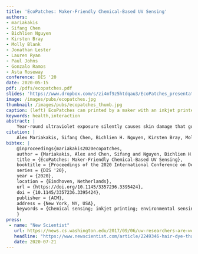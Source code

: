 ```yaml
---
title: 'EcoPatches: Maker-Friendly Chemical-Based UV Sensing'
authors: 
- mariakakis
- Sifang Chen
- Bichlien Nguyen
- Kirsten Bray
- Molly Blank
- Jonathan Lester
- Lauren Ryan
- Paul Johns
- Gonzalo Ramos
- Asta Roseway
conference: DIS '20
date: 2020-05-15
pdf: /pdfs/ecopatches.pdf
slides: 'https://www.dropbox.com/s/zi4mf9z5htdqau3/EcoPatches_presentation.pptx?dl=0'
image: /images/pubs/ecopatches.jpg
thumbnail: /images/pubs/ecopatches_thumb.jpg
caption: (left) EcoPatches can printed by a maker with an inkjet printer and chemicals that can be purchased online. (right) EcoPatches can be read at a glance or interpreted with a companion smartphone app.
keywords: health,interaction
abstract: |
    Year-round ultraviolet exposure silently causes skin damage that goes unnoticed until sunburn. Current personal wearables for monitoring UV exposure have not seen significant uptake, which may be attributed to their one-size-fits-all aesthetic or inapplicability to people with different skin tones. We present EcoPatches, inkjet-printable chemical patches that mediate a person's relationship with their environment by allowing them to create designs and formulations that resonate with them. Supporting human- and machine-interpretability for EcoPatches' visual changes means that users can glance at their EcoPatch during the day to see large exposure changes or take a picture of their EcoPatch with a smartphone app for more accurate and precise readings. We conducted an online survey to elicit visual design recommendations that support these features. We also evaluated both interpretation methods, finding that they achieved strong Pearson correlation coefficients with the EcoPatches' known exposure levels (human: 0.79, app: 0.90).
citation: |
    Alex Mariakakis, Sifang Chen, Bichlien H. Nguyen, Kirsten Bray, Molly Blank, Jonathan Lester, Lauren Ryan, Paul Johns, Gonzalo Ramos, Asta Roseway. EcoPatches: Maker-Friendly Chemical-Based UV Sensing. Proceedings of the 2020 International Conference on Designing Interactive Systems. Association for Computing Machinery, New York, NY, USA, vol. 14. 2020. DOI: TBD
bibtex: |
    @inproceedings{mariakakis2020ecopatches,
    author = {Mariakakis, Alex and Chen, Sifang and Nguyen, Bichlien H. and Bray, Kirsten and Blank, Molly and Lester, Jonathan and Ryan, Lauren and Johns, Paul and Ramos, Gonzalo and Roseway, Asta},
    title = {EcoPatches: Maker-Friendly Chemical-Based UV Sensing},
    booktitle = {Proceedings of the 2020 International Conference on Designing Interactive Systems},
    series = {DIS '20},
    year = {2020},
    location = {Eindhoven, Netherlands},
    url = {https://doi.org/10.1145/3357236.3395424},
    doi = {10.1145/3357236.3395424},
    publisher = {ACM},
    address = {New York, NY, USA},
    keywords = {Chemical sensing; inkjet printing; environmental sensing; mobile computing; ultraviolet radiation},
    }
press:
 - name: "New Scientist"
   url: https://news.cs.washington.edu/2017/09/06/uw-researchers-are-working-on-a-way-to-screen-for-concussion-using-a-smartphone/
   headline: "https://www.newscientist.com/article/2249346-hair-dye-that-changes-in-uv-light-can-reveal-your-risk-of-sunburn/"
   date: 2020-07-21
---
```

